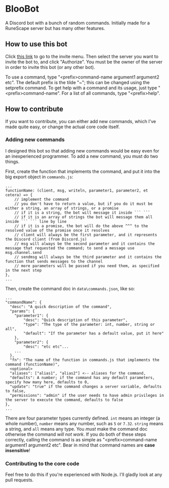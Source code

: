 # BlooBot
A Discord bot with a bunch of random commands. Initially made for a RuneScape server but has many other features.

## How to use this bot
Click [this link](http://bit.ly/2yJBLPj) to go to the invite menu. Then select the server you want to invite the bot to, and click "Authorize". You must be the owner of the server in order to invite this bot (or any other bot).

To use a command, type "\<prefix\>command-name argument1 argument2 etc". The default prefix is the tilde "~"; this can be changed using the setprefix command. To get help with a command and its usage, just type "\<prefix\>command-name". For a list of all commands, type "\<prefix\>help".

## How to contribute
If you want to contribute, you can either add new commands, which I've made quite easy, or change the actual core code itself.

### Adding new commands
I designed this bot so that adding new commands would be easy even for an inexperienced programmer. To add a new command, you must do two things.

First, create the function that implements the command, and put it into the big export object in `commands.js`:

```
...
functionName: (client, msg, writeln, parameter1, parameter2, et cetera) => {
    // implement the command
    // you don't have to return a value, but if you do it must be either a string, an array of strings, or a promise
    // if it is a string, the bot will message it inside ``` ```
    // if it is an array of strings the bot will message them all inside ``` ``` line by line
    // if it is a promise, the bot will do the above ^^^ to the resolved value of the promise once it resolves
    // client will always be the first parameter, and it represents the Discord client (from Discord.js)
    // msg will always be the second parameter and it contains the message that requested the command; to send a message use msg.channel.send
    // sendmsg will always be the third parameter and it contains the function that sends messages to the channel
    // more parameters will be passed if you need them, as specified in the next step
},
...
```

Then, create the command doc in `data\commands.json`, like so:

```
...
"commandName": {
  "desc": "A quick description of the command",
  "params": {
    "parameter1": {
        "desc": "Quick description of this parameter",
        "type": "The type of the parameter: int, number, string or all",
        "default": "If the parameter has a default value, put it here"
    },
    "parameter2": {
        "desc": "etc etc"...
    ...
  },
  "fn": "The name of the function in commands.js that implements the command (functionName)",
  <optional>
  "aliases": ["alias1", "alias2"] <-- aliases for the command,
  "defaults": A number; if the command has any default parameters, specify how many here, defaults to 0,
  "update": "true" if the command changes a server variable, defaults to false,
  "permissions": "admin" if the user needs to have admin privileges in the server to execute the command, defaults to false
},
...
```

There are four parameter types currently defined. `int` means an integer (a whole number), `number` means any number, such as `5` or `7.32`. `string` means a string, and `all` means any type. You *must* make the command doc otherwise the command *will not work*. If you do both of these steps correctly, calling the command is as simple as "\<prefix\>command-name argument1 argument2 etc". Bear in mind that command names are **case insensitive**!

### Contributing to the core code
Feel free to do this if you're experienced with Node.js. I'll gladly look at any pull requests.
